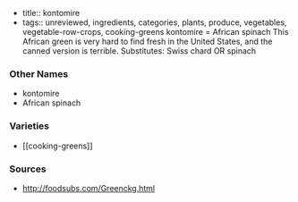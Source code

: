 - title:: kontomire
- tags:: unreviewed, ingredients, categories, plants, produce, vegetables, vegetable-row-crops, cooking-greens
kontomire = African spinach This African green is very hard to find fresh in the United States, and the canned version is terrible. Substitutes: Swiss chard OR spinach

### Other Names

* kontomire
* African spinach

### Varieties

* [[cooking-greens]]

### Sources
* http://foodsubs.com/Greenckg.html

